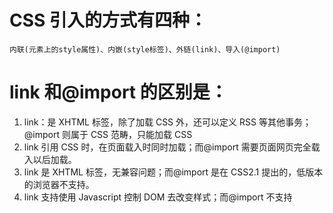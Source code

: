 # CSS 引入的方式有四种：

    内联(元素上的style属性)、内嵌(style标签)、外链(link)、导入(@import)

# link 和@import 的区别是：

1. link：是 XHTML 标签，除了加载 CSS 外，还可以定义 RSS 等其他事务；
   @import 则属于 CSS 范畴，只能加载 CSS
2. link 引用 CSS 时，在页面载入时同时加载；而@import 需要页面网页完全载入以后加载。
3. link 是 XHTML 标签，无兼容问题；而@import 是在 CSS2.1 提出的，低版本的浏览器不支持。
4. link 支持使用 Javascript 控制 DOM 去改变样式；而@import 不支持
